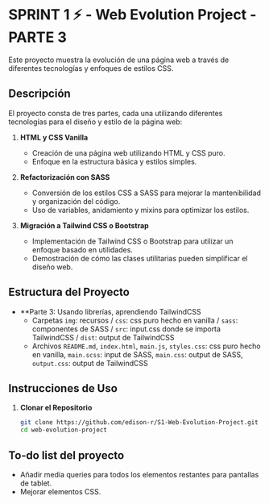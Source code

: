 # SPRINT 1 ⚡️ - Web Evolution Project - PARTE 3

Este proyecto muestra la evolución de una página web a través de diferentes tecnologías y enfoques de estilos CSS.

## Descripción

El proyecto consta de tres partes, cada una utilizando diferentes tecnologías para el diseño y estilo de la página web:

1. **HTML y CSS Vanilla**
   - Creación de una página web utilizando HTML y CSS puro.
   - Enfoque en la estructura básica y estilos simples.

2. **Refactorización con SASS**
   - Conversión de los estilos CSS a SASS para mejorar la mantenibilidad y organización del código.
   - Uso de variables, anidamiento y mixins para optimizar los estilos.

3. **Migración a Tailwind CSS o Bootstrap**
   - Implementación de Tailwind CSS o Bootstrap para utilizar un enfoque basado en utilidades.
   - Demostración de cómo las clases utilitarias pueden simplificar el diseño web.

## Estructura del Proyecto

- **Parte 3: Usando librerías, aprendiendo TailwindCSS
  - Carpetas `img`: recursos / `css`: css puro hecho en vanilla / `sass`: componentes de SASS / `src`: input.css donde se importa TailwindCSS / `dist`: output de TailwindCSS
  - Archivos `README.md`, `index.html`, `main.js`, `styles.css`: css puro hecho en vanilla, `main.scss`: input de SASS, `main.css`: output de SASS, `output.css`: output de TailwindCSS

## Instrucciones de Uso

1. **Clonar el Repositorio**
   ```bash
   git clone https://github.com/edison-r/S1-Web-Evolution-Project.git
   cd web-evolution-project

## To-do list del proyecto
  - Añadir media queries para todos los elementos restantes para pantallas de tablet.
  - Mejorar elementos CSS.
